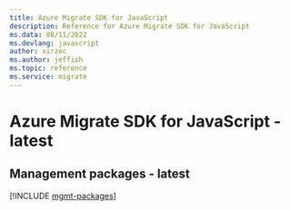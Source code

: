 ```yaml
---
title: Azure Migrate SDK for JavaScript
description: Reference for Azure Migrate SDK for JavaScript
ms.data: 08/11/2022
ms.devlang: javascript
author: xirzec
ms.author: jeffish
ms.topic: reference
ms.service: migrate
---
```

# Azure Migrate SDK for JavaScript - latest

## Management packages - latest
[!INCLUDE [mgmt-packages](migrate-mgmt-index.md)]